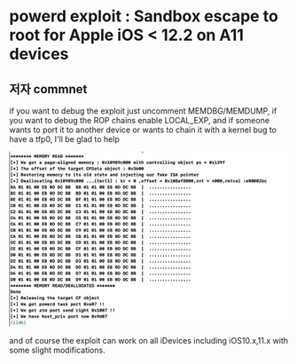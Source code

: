 
# powerd exploit : Sandbox escape to root for Apple iOS < 12.2 on A11 devices

## 저자 commnet

if you want to debug the exploit just uncomment MEMDBG/MEMDUMP,
if you want to debug the ROP chains enable LOCAL_EXP, 
and if someone wants to port it to another device or wants to chain 
it with a kernel bug to have a tfp0, I'll be glad to help

![8](8.jpg)


and of course the exploit can work on 
all iDevices including iOS10.x,11.x with some slight modifications.
